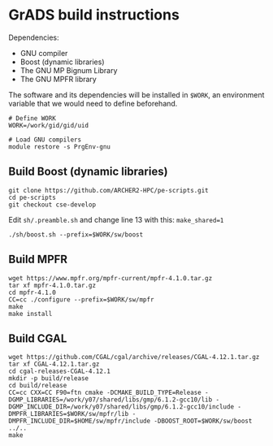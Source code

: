# GrADS build instructions

Dependencies:
 - GNU compiler
 - Boost (dynamic libraries)
 - The GNU MP Bignum Library
 - The GNU MPFR library

The software and its dependencies will be installed in `$WORK`, an environment
variable that we would need to define beforehand.

```
# Define WORK
WORK=/work/gid/gid/uid

# Load GNU compilers
module restore -s PrgEnv-gnu
```

## Build Boost (dynamic libraries)

```
git clone https://github.com/ARCHER2-HPC/pe-scripts.git
cd pe-scripts
git checkout cse-develop
```
Edit `sh/.preamble.sh` and change line 13 with this: `make_shared=1`
```
./sh/boost.sh --prefix=$WORK/sw/boost
```

## Build MPFR
```
wget https://www.mpfr.org/mpfr-current/mpfr-4.1.0.tar.gz
tar xf mpfr-4.1.0.tar.gz
cd mpfr-4.1.0
CC=cc ./configure --prefix=$WORK/sw/mpfr
make
make install
```

## Build CGAL
```
wget https://github.com/CGAL/cgal/archive/releases/CGAL-4.12.1.tar.gz
tar xf CGAL-4.12.1.tar.gz
cd cgal-releases-CGAL-4.12.1
mkdir -p build/release
cd build/release
CC=cc CXX=CC F90=ftn cmake -DCMAKE_BUILD_TYPE=Release -DGMP_LIBRARIES=/work/y07/shared/libs/gmp/6.1.2-gcc10/lib -DGMP_INCLUDE_DIR=/work/y07/shared/libs/gmp/6.1.2-gcc10/include -DMPFR_LIBRARIES=$WORK/sw/mpfr/lib -DMPFR_INCLUDE_DIR=$HOME/sw/mpfr/include -DBOOST_ROOT=$WORK/sw/boost ../..
make
```

